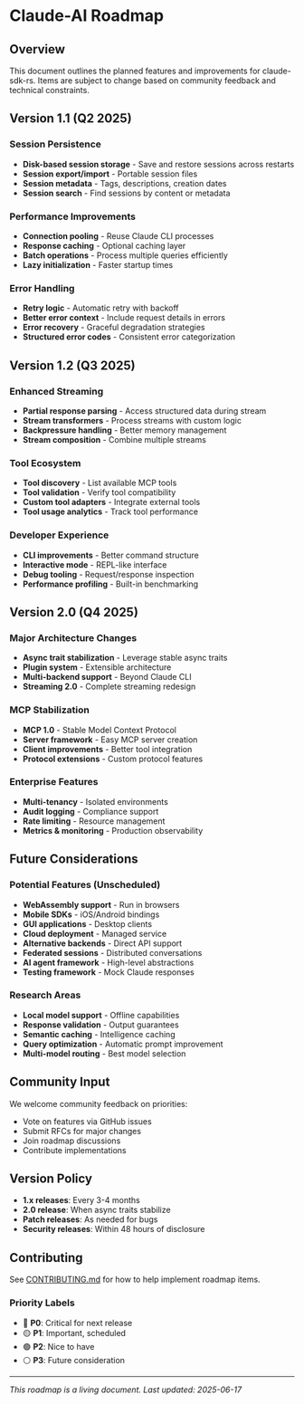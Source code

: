 # Claude-AI Roadmap

## Overview

This document outlines the planned features and improvements for claude-sdk-rs. Items are subject to change based on community feedback and technical constraints.

## Version 1.1 (Q2 2025)

### Session Persistence
- **Disk-based session storage** - Save and restore sessions across restarts
- **Session export/import** - Portable session files
- **Session metadata** - Tags, descriptions, creation dates
- **Session search** - Find sessions by content or metadata

### Performance Improvements
- **Connection pooling** - Reuse Claude CLI processes
- **Response caching** - Optional caching layer
- **Batch operations** - Process multiple queries efficiently
- **Lazy initialization** - Faster startup times

### Error Handling
- **Retry logic** - Automatic retry with backoff
- **Better error context** - Include request details in errors
- **Error recovery** - Graceful degradation strategies
- **Structured error codes** - Consistent error categorization

## Version 1.2 (Q3 2025)

### Enhanced Streaming
- **Partial response parsing** - Access structured data during stream
- **Stream transformers** - Process streams with custom logic
- **Backpressure handling** - Better memory management
- **Stream composition** - Combine multiple streams

### Tool Ecosystem
- **Tool discovery** - List available MCP tools
- **Tool validation** - Verify tool compatibility
- **Custom tool adapters** - Integrate external tools
- **Tool usage analytics** - Track tool performance

### Developer Experience
- **CLI improvements** - Better command structure
- **Interactive mode** - REPL-like interface
- **Debug tooling** - Request/response inspection
- **Performance profiling** - Built-in benchmarking

## Version 2.0 (Q4 2025)

### Major Architecture Changes
- **Async trait stabilization** - Leverage stable async traits
- **Plugin system** - Extensible architecture
- **Multi-backend support** - Beyond Claude CLI
- **Streaming 2.0** - Complete streaming redesign

### MCP Stabilization
- **MCP 1.0** - Stable Model Context Protocol
- **Server framework** - Easy MCP server creation
- **Client improvements** - Better tool integration
- **Protocol extensions** - Custom protocol features

### Enterprise Features
- **Multi-tenancy** - Isolated environments
- **Audit logging** - Compliance support
- **Rate limiting** - Resource management
- **Metrics & monitoring** - Production observability

## Future Considerations

### Potential Features (Unscheduled)
- **WebAssembly support** - Run in browsers
- **Mobile SDKs** - iOS/Android bindings
- **GUI applications** - Desktop clients
- **Cloud deployment** - Managed service
- **Alternative backends** - Direct API support
- **Federated sessions** - Distributed conversations
- **AI agent framework** - High-level abstractions
- **Testing framework** - Mock Claude responses

### Research Areas
- **Local model support** - Offline capabilities
- **Response validation** - Output guarantees
- **Semantic caching** - Intelligence caching
- **Query optimization** - Automatic prompt improvement
- **Multi-model routing** - Best model selection

## Community Input

We welcome community feedback on priorities:
- Vote on features via GitHub issues
- Submit RFCs for major changes
- Join roadmap discussions
- Contribute implementations

## Version Policy

- **1.x releases**: Every 3-4 months
- **2.0 release**: When async traits stabilize
- **Patch releases**: As needed for bugs
- **Security releases**: Within 48 hours of disclosure

## Contributing

See [CONTRIBUTING.md](CONTRIBUTING.md) for how to help implement roadmap items.

### Priority Labels

- 🔴 **P0**: Critical for next release
- 🟡 **P1**: Important, scheduled
- 🟢 **P2**: Nice to have
- ⚪ **P3**: Future consideration

---

*This roadmap is a living document. Last updated: 2025-06-17*